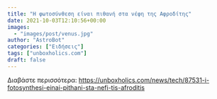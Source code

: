 ```yaml
---
title: "Η φωτοσύνθεση είναι πιθανή στα νέφη της Αφροδίτης"
date: 2021-10-03T12:10:56+00:00
images:
  - "images/post/venus.jpg"
author: "AstroBot"
categories: ["Ειδήσεις"]
tags: ["unboxholics.com"]
draft: false
---
```




Διαβάστε περισσότερα: https://unboxholics.com/news/tech/87531-i-fotosynthesi-einai-pithani-sta-nefi-tis-afroditis
